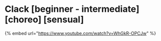 # Clack \[beginner - intermediate] \[choreo] \[sensual]

{% embed url="https://www.youtube.com/watch?v=WhGkR-OPCJw" %}